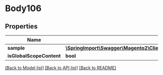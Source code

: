 # Body106

## Properties
Name | Type | Description | Notes
------------ | ------------- | ------------- | -------------
**sample** | [**\SpringImport\Swagger\Magento2\Client\Model\DownloadableDataSampleInterface**](DownloadableDataSampleInterface.md) |  | 
**isGlobalScopeContent** | **bool** |  | [optional] 

[[Back to Model list]](../README.md#documentation-for-models) [[Back to API list]](../README.md#documentation-for-api-endpoints) [[Back to README]](../README.md)


